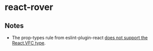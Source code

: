 # react-rover

## Notes

- The prop-types rule from eslint-plugin-react [does not support the React.VFC type](https://github.com/yannickcr/eslint-plugin-react/issues/2913).
